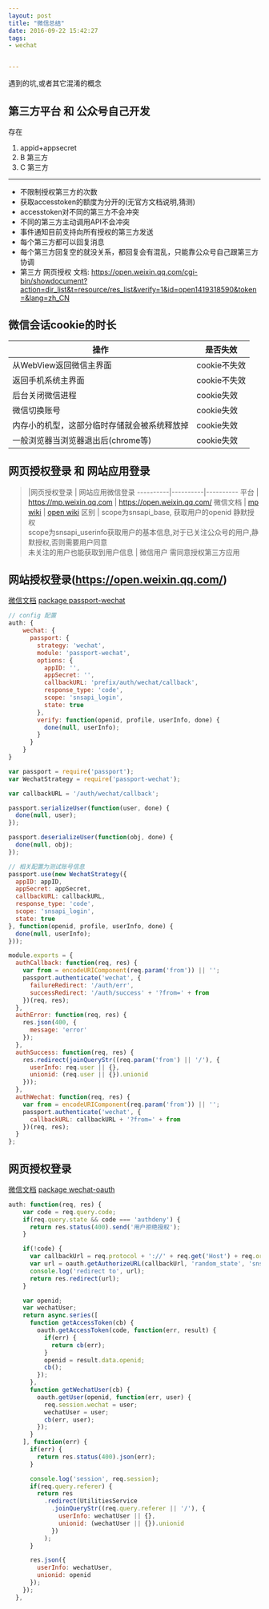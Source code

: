 ```yaml
---
layout: post
title: "微信总结"
date: 2016-09-22 15:42:27
tags:
- wechat


---
```


遇到的坑,或者其它混淆的概念
<!-- more -->



## 第三方平台 和 公众号自己开发
存在 
1. appid+appsecret
2. B 第三方
3. C 第三方

---------------

- 不限制授权第三方的次数
- 获取accesstoken的额度为分开的(无官方文档说明,猜测)
- accesstoken对不同的第三方不会冲突
- 不同的第三方主动调用API不会冲突
- 事件通知目前支持向所有授权的第三方发送
- 每个第三方都可以回复消息
- 每个第三方回复空的就没关系，都回复会有混乱，只能靠公众号自己跟第三方协调
- 第三方 网页授权 文档: https://open.weixin.qq.com/cgi-bin/showdocument?action=dir_list&t=resource/res_list&verify=1&id=open1419318590&token=&lang=zh_CN


## 微信会话cookie的时长
操作 | 是否失效
----|----
从WebView返回微信主界面 |   cookie不失效
返回手机系统主界面   | cookie不失效
后台关闭微信进程    | cookie失效
微信切换账号 | cookie失效
内存小的机型，这部分临时存储就会被系统释放掉 | cookie失效
一般浏览器当浏览器退出后(chrome等)  | cookie失效

## 网页授权登录 和 网站应用登录

> |网页授权登录   |  网站应用微信登录
> ----------|----------|----------
>  平台 | https://mp.weixin.qq.com     |  https://open.weixin.qq.com/
> 微信文档 | [mp wiki](https://mp.weixin.qq.com/wiki?t=resource/res_main&id=mp1421140842&token=&lang=zh_CN) | [open wiki](https://open.weixin.qq.com/cgi-bin/showdocument?action=dir_list&t=resource/res_list&verify=1&id=open1419316505&token=&lang=zh_CN)
> 区别 | scope为snsapi_base, 获取用户的openid 静默授权 <br> scope为snsapi_userinfo获取用户的基本信息,对于已关注公众号的用户,静默授权,否则需要用户同意 <br>未关注的用户也能获取到用户信息 | 微信用户 需同意授权第三方应用

## 网站授权登录(https://open.weixin.qq.com/)
[微信文档](https://open.weixin.qq.com/cgi-bin/showdocument?action=dir_list&t=resource/res_list&verify=1&id=open1419316505&token=&lang=zh_CN)
[package passport-wechat](https://github.com/liangyali/passport-wechat)
```js
// config 配置
auth: {
    wechat: {
      passport: {
        strategy: 'wechat',
        module: 'passport-wechat',
        options: {
          appID: '',
          appSecret: '',
          callbackURL: 'prefix/auth/wechat/callback',
          response_type: 'code',
          scope: 'snsapi_login',
          state: true
        },
        verify: function(openid, profile, userInfo, done) {
          done(null, userInfo);
        }
      }
    }
}
```

```js
var passport = require('passport');
var WechatStrategy = require('passport-wechat');

var callbackURL = '/auth/wechat/callback';

passport.serializeUser(function(user, done) {
  done(null, user);
});

passport.deserializeUser(function(obj, done) {
  done(null, obj);
});

// 相关配置为测试账号信息
passport.use(new WechatStrategy({
  appID: appID,
  appSecret: appSecret,
  callbackURL: callbackURL,
  response_type: 'code',
  scope: 'snsapi_login',
  state: true
}, function(openid, profile, userInfo, done) {
  done(null, userInfo);
}));

module.exports = {
  authCallback: function(req, res) {
    var from = encodeURIComponent(req.param('from')) || '';
    passport.authenticate('wechat', {
      failureRedirect: '/auth/err',
      successRedirect: '/auth/success' + '?from=' + from
    })(req, res);
  },
  authError: function(req, res) {
    res.json(400, {
      message: 'error'
    });
  },
  authSuccess: function(req, res) {
    res.redirect(joinQueryStr((req.param('from') || '/'), {
      userInfo: req.user || {},
      unionid: (req.user || {}).unionid
    }));
  },
  authWechat: function(req, res) {
    var from = encodeURIComponent(req.param('from')) || '';
    passport.authenticate('wechat', {
      callbackURL: callbackURL + '?from=' + from
    })(req, res);
  }
};
```


## 网页授权登录
[微信文档](http://mp.weixin.qq.com/wiki/17/c0f37d5704f0b64713d5d2c37b468d75.html)
[package wechat-oauth](https://github.com/node-webot/wechat-oauth)
```js
auth: function(req, res) {
    var code = req.query.code;
    if(req.query.state && code === 'authdeny') {
      return res.status(400).send('用户拒绝授权');
    }

    if(!code) {
      var callbackUrl = req.protocol + '://' + req.get('Host') + req.originalUrl;
      var url = oauth.getAuthorizeURL(callbackUrl, 'random_state', 'snsapi_userinfo');
      console.log('redirect to', url);
      return res.redirect(url);
    }

    var openid;
    var wechatUser;
    return async.series([
      function getAccessToken(cb) {
        oauth.getAccessToken(code, function(err, result) {
          if(err) {
            return cb(err);
          }
          openid = result.data.openid;
          cb();
        });
      },
      function getWechatUser(cb) {
        oauth.getUser(openid, function(err, user) {
          req.session.wechat = user;
          wechatUser = user;
          cb(err, user);
        });
      }
    ], function(err) {
      if(err) {
        return res.status(400).json(err);
      }

      console.log('session', req.session);
      if(req.query.referer) {
        return res
          .redirect(UtilitiesService
            .joinQueryStr((req.query.referer || '/'), {
              userInfo: wechatUser || {},
              unionid: (wechatUser || {}).unionid
            })
          );
      }

      res.json({
        userInfo: wechatUser,
        unionid: openid
      });
    });
  },
```

